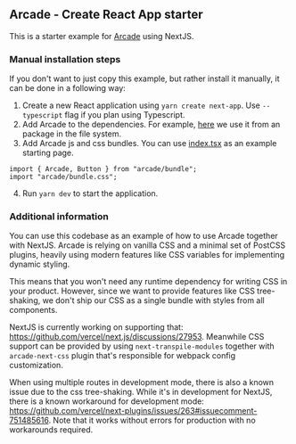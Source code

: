 ## Arcade - Create React App starter

This is a starter example for [Arcade](https://arcade.design) using NextJS.

### Manual installation steps

If you don't want to just copy this example, but rather install it manually, it can be done in a following way:

1. Create a new React application using `yarn create next-app`. Use `--typescript` flag if you plan using Typescript.
2. Add Arcade to the dependencies. For example, [here](https://github.com/arcade-design/community/blob/master/examples/next-starter/package.json#L6) we use it from an package in the file system.
3. Add Arcade js and css bundles. You can use [index.tsx](https://github.com/arcade-design/community/blob/master/examples/next-starter/pages/index.tsx) as an example starting page.

```
import { Arcade, Button } from "arcade/bundle";
import "arcade/bundle.css";
```

4. Run `yarn dev` to start the application.

### Additional information

You can use this codebase as an example of how to use Arcade together with NextJS.
Arcade is relying on vanilla CSS and a minimal set of PostCSS plugins, heavily using modern features like CSS variables for implementing dynamic styling.

This means that you won't need any runtime dependency for writing CSS in your product.
However, since we want to provide features like CSS tree-shaking, we don't ship our CSS as a single bundle with styles from all components.

NextJS is currently working on supporting that: https://github.com/vercel/next.js/discussions/27953.
Meanwhile CSS support can be provided by using `next-transpile-modules` together with `arcade-next-css` plugin that's responsible for webpack config customization.

When using multiple routes in development mode, there is also a known issue due to the css tree-shaking.
While it's in development for NextJS, there is a known workaround for development mode: https://github.com/vercel/next-plugins/issues/263#issuecomment-751485616.
Note that it works without errors for production with no workarounds required.
